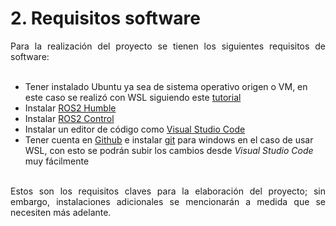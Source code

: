 # 2. Requisitos software

<p style="text-align: justify;">
Para la realización del proyecto se tienen los siguientes requisitos de software:<br><br>
</p style="text-align: justify;">

- Tener instalado Ubuntu ya sea de sistema operativo origen o VM, en este caso se realizó con WSL siguiendo este [tutorial](https://ares.davinsony.com/tutorial/WSL/) <br>
- Instalar  [ROS2 Humble](https://docs.ros.org/en/humble/Installation/Ubuntu-Install-Debians.html)<br>
- Instalar [ROS2 Control](https://control.ros.org/master/doc/getting_started/getting_started.html)<br>
- Instalar un editor de código como [Visual Studio Code](https://code.visualstudio.com/download)<br>
- Tener cuenta en [Github](https://github.com) e instalar [git](https://git-scm.com/download/win) para windows en el caso de usar WSL, con esto se podrán subir los cambios desde _Visual Studio Code_ muy fácilmente <br><br>

<p style="text-align: justify;">
Estos son los requisitos claves para la elaboración del proyecto; sin embargo, instalaciones adicionales se mencionarán a medida que se necesiten más adelante. 
</p style="text-align: justify;">